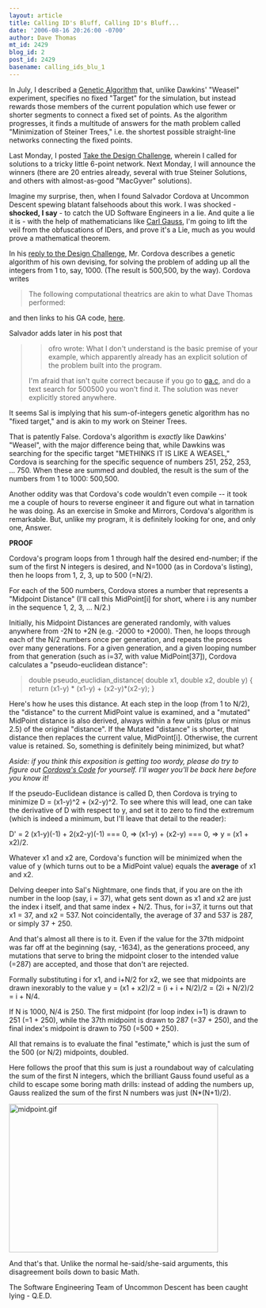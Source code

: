 ```yaml
---
layout: article
title: Calling ID's Bluff, Calling ID's Bluff...
date: '2006-08-16 20:26:00 -0700'
author: Dave Thomas
mt_id: 2429
blog_id: 2
post_id: 2429
basename: calling_ids_blu_1
---
```

In July, I described a [Genetic Algorithm](/archives/2006/07/target-target-w-1.html) that, unlike Dawkins' "Weasel" experiment, specifies no fixed "Target" for the simulation, but instead rewards those members of the current population which use fewer or shorter segments to connect a fixed set of points.  As the algorithm progresses, it finds a multitude of answers for the math problem called "Minimization of Steiner Trees," i.e. the shortest possible straight-line networks connecting the fixed points.

Last  Monday, I posted [Take the Design Challenge](/archives/2006/08/take-the-design.html), wherein I called for solutions to a tricky little 6-point network. Next Monday, I will announce the winners (there are 20 entries already, several with true Steiner Solutions, and others with almost-as-good "MacGyver" solutions).

Imagine my surprise, then, when I found Salvador Cordova at Uncommon Descent spewing blatant falsehoods about this work.  I was shocked - **shocked, I say** - to catch the UD Software Engineers in a lie.  And quite a lie it is - with the help of mathematicians like [Carl Gauss](http://en.wikipedia.org/wiki/Gauss), I'm going to lift the veil from the obfuscations of IDers, and prove it's a Lie, much as you would prove a mathematical theorem.

In his [reply to the Design Challenge](http://www.uncommondescent.com/index.php/archives/1316), Mr. Cordova describes a genetic algorithm of his own devising, for solving the problem of adding up all the integers from 1 to, say, 1000.  (The result is 500,500, by the way). Cordova writes

> The following computational theatrics are akin to what Dave Thomas performed:

and then links to his GA code, [here](http://smartaxes.com/docs/ud/tautologies/ga.c).

Salvador adds later in his post that 


> >   ofro wrote:
> > What I don't understand is the basic premise of your example, which apparently already has an explicit solution of the problem built into the program.
> 
>  
> I'm afraid that isn't quite correct because if you go to [ga.c](http://smartaxes.com/docs/ud/tautologies/ga.c), and do a text search for 500500 you won't find it. The solution was never explicitly stored anywhere.

It seems Sal is implying that his sum-of-integers genetic algorithm has no "fixed target," and is akin to my work on Steiner Trees.

That is patently False.  Cordova's algorithm is _exactly_ like Dawkins' "Weasel", with the major difference being that, while Dawkins was searching for the specific target "METHINKS IT IS LIKE A WEASEL," Cordova is searching for the specific sequence of numbers 251, 252, 253, ... 750.  When these are summed and doubled, the result is the sum of the numbers from 1 to 1000: 500,500.

Another oddity was that Cordova's code wouldn't even compile -- it took me a couple of hours to reverse engineer it and figure out what in tarnation he was doing.  As an exercise in Smoke and Mirrors, Cordova's algorithm is remarkable.  But, unlike my program, it is definitely looking for one, and only one, Answer.  

**PROOF**

Cordova's program loops from 1 through half the desired end-number; if the sum of the first N integers is desired, and N=1000 (as in Cordova's listing), then he loops from 1, 2, 3, up to 500 (=N/2).

For each of the 500 numbers, Cordova stores a number that represents a "Midpoint Distance" (I'll call this MidPoint\[i\] for short, where i is any number in the sequence 1, 2, 3, ... N/2.)

Initially, his Midpoint Distances are generated randomly, with values anywhere from -2N to +2N (e.g. -2000 to +2000).  Then, he loops through each of the N/2 numbers once per generation, and repeats the process over many generations.  For a given generation, and a given looping number from that generation (such as i=37, with value MidPoint\[37\]), Cordova calculates a "pseudo-euclidean distance":

> double pseudo_euclidian_distance( double x1, double x2, double y)
> {
> return (x1-y) \* (x1-y)  + (x2-y)\*(x2-y);
> }

Here's how he uses this distance.  At each step in the loop (from 1 to N/2), the "distance" to the current MidPoint value is examined, and a "mutated" MidPoint distance is also derived, always within a few units (plus or minus 2.5) of the original "distance".  If the Mutated "distance" is shorter, that distance then replaces the current value, MidPoint\[i\].  Otherwise, the current value is retained.  So, something is definitely being minimized, but what?

_Aside: if you think this exposition is getting too wordy, please do try to figure out [Cordova's Code](http://smartaxes.com/docs/ud/tautologies/ga.c) for yourself.  I'll wager you'll be back here before you know it!_ 

If the pseudo-Euclidean distance is called D, then Cordova is trying to minimize D = (x1-y)^2 + (x2-y)^2.  To see where this will lead, one can take the derivative of D with respect to y, and set it to zero to find the extremum (which is indeed a minimum, but I'll leave that detail to the reader):

D' = 2 (x1-y)(-1) + 2(x2-y)(-1) === 0, =&gt; (x1-y) + (x2-y) === 0, =&gt; y = (x1 + x2)/2.

Whatever x1 and x2 are, Cordova's function will be minimized when the value of y (which turns out to be a MidPoint value) equals the **average** of x1 and x2.

Delving deeper into Sal's Nightmare, one finds that, if you are on the ith number in the loop (say, i = 37), what gets sent down as x1 and x2 are just the index i itself, and that same index + N/2.  Thus, for i=37, it turns out that x1 = 37, and x2 = 537.  Not coincidentally, the average of 37 and 537 is 287, or simply 37 + 250.

And that's almost all there is to it.  Even if the value for the 37th midpoint was far off at the beginning (say, -1634), as the generations proceed, any mutations that serve to bring the midpoint closer to the intended value (=287) are accepted, and those that don't are rejected.

Formally substituting i for x1, and i+N/2 for x2, we see that midpoints are drawn inexorably to the value 
y = (x1 + x2)/2 = (i + i + N/2)/2 = (2i + N/2)/2 = i + N/4.

If N is 1000, N/4 is 250.  The first midpoint (for loop index i=1) is drawn to 251 (=1 + 250), while the 37th midpoint is drawn to 287 (=37 + 250), and the final index's midpoint is drawn to 750 (=500 + 250).

All that remains is to evaluate the final "estimate," which is just the sum of the 500 (or N/2) midpoints, doubled.

Here follows the proof that this sum is just a roundabout way of calculating the sum of the first N integers, which the brilliant Gauss found useful as a child to escape some boring math drills: instead of adding the numbers up, Gauss realized the sum of the first N numbers was just (N\*(N+1)/2).

<img src="{{ site.baseurl }}/uploads/2006/midpoint.gif" alt="midpoint.gif" width="422" height="300" />

And that's that.  Unlike the normal he-said/she-said arguments, this disagreement boils down to basic Math.

The Software Engineering Team of Uncommon Descent has been caught lying - Q.E.D.

